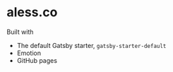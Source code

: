 # aless.co

Built with
- The default Gatsby starter, `gatsby-starter-default`
- Emotion
- GitHub pages
